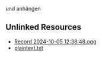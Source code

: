 und anhängen

## Unlinked Resources

- [Record 2024-10-05 12:38:48.ogg](./file_d58b1b6775eb8dd1b58a9b318aa80dd3.ogg)
- [plaintext.txt](./file_8f97504f8d29d4f6ca740f06c87dd118.txt)